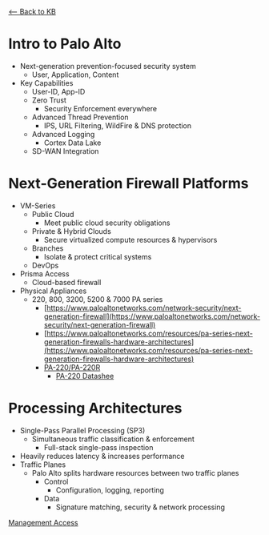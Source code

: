[ <-- Back to KB](https://schlangens.github.io/knowledge-base/)

# Intro to Palo Alto
- Next-generation prevention-focused security system
    - User, Application, Content
- Key Capabilities
    - User-ID, App-ID
    - Zero Trust
        + Security Enforcement everywhere
    - Advanced Thread Prevention
        + IPS, URL Filtering, WildFire & DNS protection
    - Advanced Logging
        + Cortex Data Lake
    - SD-WAN Integration

# Next-Generation Firewall Platforms
- VM-Series
    - Public Cloud
        + Meet public cloud security obligations
    - Private & Hybrid Clouds
        + Secure virtualized compute resources & hypervisors
    - Branches
        + Isolate & protect critical systems
    - DevOps
- Prisma Access
    - Cloud-based firewall
- Physical Appliances
    - 220, 800, 3200, 5200 & 7000 PA series
        + [https://www.paloaltonetworks.com/network-security/next-generation-firewall](https://www.paloaltonetworks.com/network-security/next-generation-firewall)
        + [https://www.paloaltonetworks.com/resources/pa-series-next-generation-firewalls-hardware-architectures](https://www.paloaltonetworks.com/resources/pa-series-next-generation-firewalls-hardware-architectures)
        + [PA-220/PA-220R](https://www.paloaltonetworks.com/network-security/next-generation-firewall/pa-220)
            - [PA-220 Datashee](https://www.paloaltonetworks.com/resources/datasheets/pa-220-specsheet)

# Processing Architectures
- Single-Pass Parallel Processing (SP3)
    - Simultaneous traffic classification & enforcement
        + Full-stack single-pass inspection
- Heavily reduces latency & increases performance 
- Traffic Planes
    - Palo Alto splits hardware resources between two traffic planes
        + Control
            * Configuration, logging, reporting
        + Data
            * Signature matching, security & network processing

[Management Access](https://github.com/schlangens/knowledge-base/blob/main/Palo%20Alto%20Essentials/management-access.md)    
